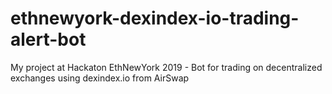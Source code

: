 # ethnewyork-dexindex-io-trading-alert-bot
My project at Hackaton EthNewYork 2019 - Bot for trading on decentralized exchanges using dexindex.io from AirSwap
